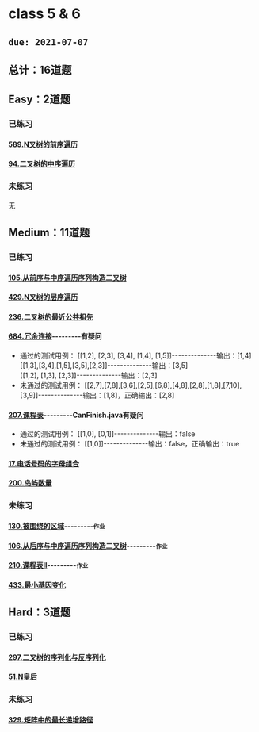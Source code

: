 # class 5 & 6
## `due: 2021-07-07`
## 总计：16道题
## Easy：2道题
### 已练习
#### [589.N叉树的前序遍历](https://leetcode-cn.com/problems/n-ary-tree-preorder-traversal/)
#### [94.二叉树的中序遍历](https://leetcode-cn.com/problems/binary-tree-inorder-traversal/)

### 未练习
无

## Medium：11道题
### 已练习
#### [105.从前序与中序遍历序列构造二叉树](https://leetcode-cn.com/problems/construct-binary-tree-from-preorder-and-inorder-traversal/) 
#### [429.N叉树的层序遍历](https://leetcode-cn.com/problems/n-ary-tree-level-order-traversal/) 
#### [236.二叉树的最近公共祖先](https://leetcode-cn.com/problems/lowest-common-ancestor-of-a-binary-tree/)
#### [684.冗余连接](https://leetcode-cn.com/problems/redundant-connection/description/)---------有疑问
* 通过的测试用例：
[[1,2], [2,3], [3,4], [1,4], [1,5]]--------------输出：[1,4]  
[[1,3],[3,4],[1,5],[3,5],[2,3]]--------------输出：[3,5]  
[[1,2], [1,3], [2,3]]--------------输出：[2,3]  
* 未通过的测试用例：
[[2,7],[7,8],[3,6],[2,5],[6,8],[4,8],[2,8],[1,8],[7,10],[3,9]]--------------输出：[1,8]，正确输出：[2,8]  
#### [207.课程表](https://leetcode-cn.com/problems/course-schedule/)---------CanFinish.java有疑问
* 通过的测试用例：
[[1,0], [0,1]]--------------输出：false  
* 未通过的测试用例：
[[1,0]]--------------输出：false，正确输出：true  
#### [17.电话号码的字母组合](https://leetcode-cn.com/problems/letter-combinations-of-a-phone-number/)
#### [200.岛屿数量](https://leetcode-cn.com/problems/number-of-islands/)

### 未练习
#### [130.被围绕的区域](https://leetcode-cn.com/problems/surrounded-regions/)---------`作业`
#### [106.从后序与中序遍历序列构造二叉树](https://leetcode-cn.com/problems/construct-binary-tree-from-inorder-and-postorder-traversal/)---------`作业`
#### [210.课程表Ⅱ](https://leetcode-cn.com/problems/course-schedule-ii/)---------`作业`
#### [433.最小基因变化](https://leetcode-cn.com/problems/minimum-genetic-mutation/)


## Hard：3道题
### 已练习
#### [297.二叉树的序列化与反序列化](https://leetcode-cn.com/problems/serialize-and-deserialize-binary-tree/)
#### [51.N皇后](https://leetcode-cn.com/problems/n-queens/)

### 未练习
#### [329.矩阵中的最长递增路径](https://leetcode-cn.com/problems/longest-increasing-path-in-a-matrix/)
